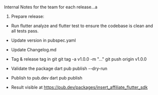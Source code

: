 Internal Notes for the team for each release...a

1. Prepare release:
- Run flutter analyze and flutter test to ensure the codebase is clean and all tests pass.
- Update version in pubspec.yaml
- Update Changelog.md
- Tag & release tag in git
git tag -a v1.0.0 -m "..."
git push origin v1.0.0

- Validate the package
dart pub publish --dry-run

- Publish to pub.dev
dart pub publish

- Result visible at  https://pub.dev/packages/insert_affiliate_flutter_sdk

